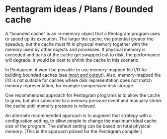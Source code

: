 # Pentagram ideas / Plans / Bounded cache

A "bounded cache" is an in-memory object that a Pentagram program uses to speed up its execution. The larger the cache, the potential greater the speedup, but the cache must fit in physical memory together with the memory used by other objects and processes. If physical memory is exceeded and parts of the cache get swapped out to disk, the performance will degrade: it would be best to shrink the cache in this scenario.

In Pentagram, it won't be possible to use memory-mapped file I/O for building bounded caches (see [Input and output](input-and-output.md)). Also, memory-mapped file I/O is not suitable for caches where disk representation does not match memory representation, for example compressed disk storage.

One recommended approach for Pentagram programs is to allow the cache to grow, but also subscribe to a memory pressure event and manually shrink the cache until memory pressure is relieved.

An alternate recommended approach is to augment that strategy with a configuration setting, to allow people to change the maximum ideal cache size of the program. The default setting can be based on total physical memory. (This is the approach picked for the Pentagram compiler.)
